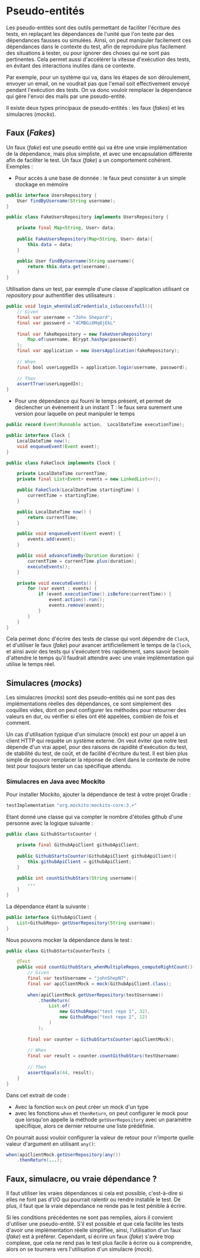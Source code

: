 # Pseudo-entités


Les pseudo-entités sont des outils permettant de faciliter l'écriture des tests, en replaçant les dépendances de l'unité que l'on teste par des dépendances fausses ou simulées. Ainsi, on peut manipuler facilement ces dépendances dans le contexte du test, afin de reproduire plus facilement des situations à tester, ou pour ignorer des choses qui ne sont pas pertinentes. Cela permet aussi d'accélérer la vitesse d'exécution des tests, en évitant des interactions inutiles dans ce contexte.

Par exemple, pour un système qui va, dans les étapes de son déroulement, envoyer un email, on ne voudrait pas que l'email soit effectivement envoyé pendant l'exécution des tests. On va donc vouloir remplacer la dépendance qui gère l'envoi des mails par une pseudo-entité.

Il existe deux types principaux de pseudo-entités : les faux (*fakes*) et les simulacres (*mocks*).

## Faux (*Fakes*)

Un faux (*fake*) est une pseudo entité qui va être une vraie implémentation de la dépendance, mais plus simpliste, et avec une encapsulation différente afin de faciliter le test. Un faux (*fake*) a un comportement cohérent. Exemples :

- Pour accès à une base de donnée : le faux peut consister à un simple stockage en mémoire

```java
public interface UsersRepository {
    User findByUsername(String username);
}

public class FakeUsersRepository implements UsersRepository {

    private final Map<String, User> data;
    
    public FakeUsersRepository(Map<String, User> data){
        this.data = data;
    }

    public User findByUsername(String username){
        return this.data.get(username);
    }
}

```

Utilisation dans un test, par exemple d'une classe d'application utilisant ce *repository* pour authentifier des utilisateurs :

```java
public void login_whenValidCredentials_isSuccessfull(){
    // Given
    final var username = "John Shepard";
    final var password = "4CMBGi6Mq8jEkL"
    
    final var fakeRepository = new FakeUsersRepository(
        Map.of(username, BCrypt.hashpw(passowrd))
    );
    final var application = new UsersApplication(fakeRepository);
    
    // When
    final bool userLoggedIn = application.login(username, password);
    
    // Then
    assertTrue(userLoggedIn);
}
```

- Pour une dépendance qui fourni le temps présent, et permet de déclencher un événement à un instant T : le faux sera surement une version pour laquelle on peut manipuler le temps

```java
public record Event(Runnable action,  LocalDateTime executionTime);

public interface Clock {
    LocalDateTime now();
    void enqueueEvent(Event event);
}

public class FakeClock implements Clock {

    private LocalDateTime currentTime;
    private final List<Event> events = new LinkedList<>();

    public FakeClock(LocalDateTime startingTime) {
        currentTime = startingTime;
    }

    public LocalDateTime now() {
        return currentTime;
    }

    public void enqueueEvent(Event event) {
        events.add(event);
    }

    public void advanceTimeBy(Duration duration) {
        currentTime = currentTime.plus(duration);
        executeEvents();
    }

    private void executeEvents() {
        for (var event : events) {
            if (event.executionTime().isBefore(currentTime)) {
                event.action().run();
                events.remove(event);
            }
        }
    }
}
```

Cela permet donc d'écrire des tests de classe qui vont dépendre de `Clock`, et d'utiliser le faux (*fake*) pour avancer artificiellement le temps de la `Clock`, et ainsi avoir des tests qui s'exécutent très rapidement, sans savoir besoin d'attendre le temps qu'il faudrait attendre avec une vraie implémentation qui utilise le temps réel.

## Simulacres (*mocks*)

Les simulacres (*mocks*) sont des pseudo-entités qui ne sont pas des implémentations réelles des dépendances, ce sont simplement des coquilles vides, dont on peut configurer les méthodes pour retourner des valeurs en dur, ou vérifier si elles ont été appelées, combien de fois et comment.

Un cas d'utilisation typique d'un simulacre (*mock*) est pour un appel à un client HTTP qui requête un système externe. On veut éviter que notre test dépende d'un vrai appel, pour des raisons de rapidité d'exécution du test, de stabilité du test, de coût, et de facilité d'écriture du test. Il est bien plus simple de pouvoir remplacer la réponse de client dans le contexte de notre test pour toujours tester un cas spécifique attendu.

### Simulacres en Java avec Mockito

Pour installer Mockito, ajouter la dépendance de test à votre projet Gradle :

```Groovy
testImplementation "org.mockito:mockito-core:3.+"
```
Etant donné une classe qui va compter le nombre d'étoiles github d'une personne avec la logique suivante :

```java
public class GithubStartsCounter {

    private final GithubApiClient githubApiClient;
    
    public GithubStartsCounter(GithubApiClient githubApiClient){
        this.githubApiClient = githubApiClient;
    }
    
    public int countGithubStars(String username){
        ...
    }
}
```

La dépendance étant la suivante :

```java
public interface GithubApiClient {
    List<GithubRepo> getUserRepository(String username);
}
```

Nous pouvons mocker la dépendance dans le test :

```java
public class GithubStartsCounterTests {

    @Test
    public void countGithubStars_whenMultipleRepos_computeRightCount(){
        // Given
        final var testUsername = "johnShepN7";
        final var apiClientMock = mock(GithubApiClient.class);
        
        when(apiClientMock.getUserRepository(testUsername))
            .thenReturn(
                List.of(
                    new GithubRepo("test repo 1", 32),
                    new GithubRepo("test repo 2", 12)
                )
            );
        
        final var counter = GithubStartsCounter(apiClientMock);
        
        // When
        final var result = counter.countGithubStars(testUsername)
        
        // Then
        assertEquals(44, result);
    }
}
```

Dans cet extrait de code :

- Avec la fonction `mock` on peut créer un mock d'un type
- avec les fonctions `when` et `thenReturn`, on peut configurer le mock pour que lorsqu'on appelle la méthode `getUserRepository` avec un paramètre spécifique, alors ce dernier retourne une liste prédéfinie.

On pourrait aussi vouloir configurer la valeur de retour pour n'importe quelle valeur d'argument en utilisant `any()`:

```java
when(apiClientMock.getUserRepository(any())
    .thenReturn(...);
```

## Faux, simulacre, ou vraie dépendance ?

Il faut utiliser les vraies dépendances si cela est possible, c'est-à-dire si elles ne font pas d'I/O qui pourrait ralentir ou rendre instable le test. De plus, il faut que la vraie dépendance ne rende pas le test pénible à écrire.

Si les conditions précédentes ne sont pas remplies, alors il convient d'utiliser une pseudo-entité. S'il est possible et que cela facilite les tests d'avoir une implémentation réelle simplifiée, ainsi, l'utilisation d'un faux (*fake*) est à préférer. Cependant, si écrire un faux (*fake*) s'avère trop complexe, que cela ne rend pas le test plus facile à écrire ou à comprendre, alors on se tournera vers l'utilisation d'un simulacre (*mock*).
